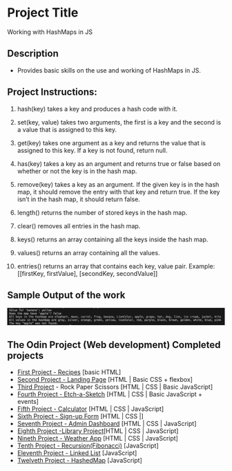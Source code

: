 # Project Title
Working with HashMaps in JS

## Description
- Provides basic skills on the use and working of HashMaps in JS.


## Project Instructions:

1) hash(key) takes a key and produces a hash code with it. 

2) set(key, value) takes two arguments, the first is a key and the second is a value that is assigned to this key. 

3) get(key) takes one argument as a key and returns the value that is assigned to this key. If a key is not found, return null.

4) has(key) takes a key as an argument and returns true or false based on whether or not the key is in the hash map.

5) remove(key) takes a key as an argument. If the given key is in the hash map, it should remove the entry with that key and return true. If the key isn’t in the hash map, it should return false.

6) length() returns the number of stored keys in the hash map.

7) clear() removes all entries in the hash map.

8) keys() returns an array containing all the keys inside the hash map.

9) values() returns an array containing all the values.

10) entries() returns an array that contains each key, value pair. Example: [[firstKey, firstValue], [secondKey, secondValue]]


## Sample Output of the work

![output Img](imgs/output.png)

## The Odin Project (Web development) Completed projects
 
* [First Project - Recipes](https://github.com/nd31pr0/odin-recipes) [basic HTML]
* [Second Project - Landing Page](https://github.com/nd31pr0/Landing_Page) [HTML | Basic CSS + flexbox]
* [Third Project](https://github.com/nd31pr0/Etch-a-Sketch) - Rock Paper Scissors [HTML | CSS | Basic JavaScript]
* [Fourth Project - Etch-a-Sketch](https://github.com/nd31pr0/Etch-a-Sketch) [HTML | CSS | Basic JavaScript + events]
* [Fifth Project - Calculator](https://github.com/nd31pr0/Odin_calculator_Project) [HTML | CSS | JavaScript]
* [Sixth Project - Sign-up Form](https://github.com/nd31pr0/odin-signup-form-project) [HTML | CSS |]
* [Seventh Project - Admin Dashboard](https://github.com/nd31pr0/Admin-Dashboard) [HTML | CSS | JavaScript]
* [Eighth Project -Library Project](https://github.com/nd31pr0/Library-Project)[HTML | CSS | JavaScript]
* [Nineth Project - Weather App](https://github.com/nd31pr0/Weather-App)
[HTML | CSS | JavaScript]
* [Tenth Project - Recursion(Fibonacci)](https://github.com/nd31pr0/MergeSort)
[JavaScript]
* [Eleventh Project - Linked List](https://github.com/nd31pr0/JSLinkedLists)
[JavaScript]
* [Twelveth Project - HashedMap](https://github.com/nd31pr0/JSHashMap)
[JavaScript]